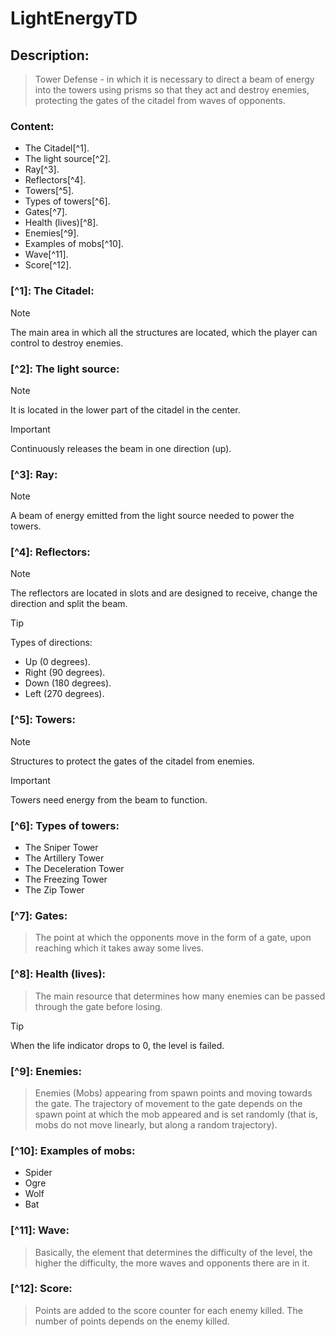 # LightEnergyTD

## Description: 
> Tower Defense - in which it is necessary to direct a beam of energy into the towers using prisms so that they act and destroy enemies, protecting the gates of the citadel from waves of opponents.

### Content:
 - The Citadel[^1].
 - The light source[^2].
 - Ray[^3].
 - Reflectors[^4].
 - Towers[^5].
 - Types of towers[^6].
 - Gates[^7].
 - Health (lives)[^8].
 - Enemies[^9].
 - Examples of mobs[^10].
 - Wave[^11].
 - Score[^12].

### [^1]: The Citadel: 

> [!NOTE]
> The main area in which all the structures are located, which the player can control to destroy enemies.

### [^2]: The light source:

> [!NOTE]
> It is located in the lower part of the citadel in the center.

> [!IMPORTANT]
> Continuously releases the beam in one direction (up).

### [^3]: Ray:

> [!NOTE]
> A beam of energy emitted from the light source needed to power the towers.

### [^4]: Reflectors:

> [!NOTE]
> The reflectors are located in slots and are designed to receive, change the direction and split the beam.

> [!TIP]
> Types of directions:
> - Up (0 degrees).
> - Right (90 degrees).
> - Down (180 degrees).
> - Left (270 degrees). 

### [^5]: Towers:

> [!NOTE]
> Structures to protect the gates of the citadel from enemies.

> [!IMPORTANT]
> Towers need energy from the beam to function.

### [^6]: Types of towers:
 + The Sniper Tower
 + The Artillery Tower
 + The Deceleration Tower
 + The Freezing Tower
 + The Zip Tower

### [^7]: Gates: 
> The point at which the opponents move in the form of a gate, upon reaching which it takes away some lives.

### [^8]: Health (lives):
> The main resource that determines how many enemies can be passed through the gate before losing.

> [!TIP]
> When the life indicator drops to 0, the level is failed.

### [^9]: Enemies:
> Enemies (Mobs) appearing from spawn points and moving towards the gate.
The trajectory of movement to the gate depends on the spawn point at which the mob appeared and is set randomly (that is, mobs do not move linearly, but along a random trajectory).

### [^10]: Examples of mobs:
 + Spider
 + Ogre
 + Wolf
 + Bat

### [^11]: Wave:
> Basically, the element that determines the difficulty of the level, the higher the difficulty, the more waves and opponents there are in it.

### [^12]: Score:
> Points are added to the score counter for each enemy killed. The number of points depends on the enemy killed.